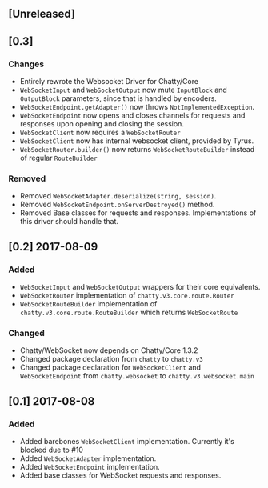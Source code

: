 ## [Unreleased]

## [0.3]

### Changes

- Entirely rewrote the Websocket Driver for Chatty/Core
- `WebSocketInput` and `WebSocketOutput` now mute `InputBlock` and `OutputBlock` parameters,
since that is handled by encoders.
- `WebSocketEndpoint.getAdapter()` now throws `NotImplementedException`.
- `WebSocketEndpoint` now opens and closes channels for requests and responses upon opening and closing
the session.
- `WebSocketClient` now requires a `WebSocketRouter`
- `WebSocketClient` now has internal websocket client, provided by Tyrus.
- `WebSocketRouter.builder()` now returns `WebSocketRouteBuilder` instead of regular `RouteBuilder`

### Removed

- Removed `WebSocketAdapter.deserialize(string, session)`.
- Removed `WebSocketEndpoint.onServerDestroyed()` method.
- Removed Base classes for requests and responses. Implementations of this driver should handle that.


## [0.2] 2017-08-09

### Added 

- `WebSocketInput` and `WebSocketOutput` wrappers for their core equivalents.
- `WebSocketRouter` implementation of `chatty.v3.core.route.Router`
- `WebSocketRouteBuilder` implementation of `chatty.v3.core.route.RouteBuilder` which returns `WebSocketRoute`

### Changed

- Chatty/WebSocket now depends on Chatty/Core 1.3.2
- Changed package declaration from `chatty` to `chatty.v3`
- Changed package declaration for `WebSocketClient` and `WebSocketEndpoint` from `chatty.websocket` to `chatty.v3.websocket.main` 

## [0.1] 2017-08-08

### Added

- Added barebones `WebSocketClient` implementation. Currently it's blocked due to #10
- Added `WebSocketAdapter` implementation.
- Added `WebSocketEndpoint` implementation.
- Added base classes for WebSocket requests and responses.